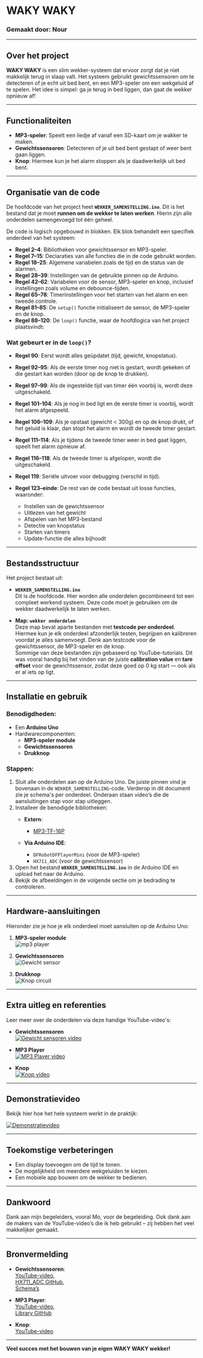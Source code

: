 # WAKY WAKY

### Gemaakt door: Nour

---

## Over het project
**WAKY WAKY** is een slim wekker-systeem dat ervoor zorgt dat je niet makkelijk terug in slaap valt. Het systeem gebruikt gewichtssensoren om te detecteren of je echt uit bed bent, en een MP3-speler om een wekgeluid af te spelen. Het idee is simpel: ga je terug in bed liggen, dan gaat de wekker opnieuw af!

---

## Functionaliteiten
- **MP3-speler**: Speelt een liedje af vanaf een SD-kaart om je wakker te maken.  
- **Gewichtssensoren**: Detecteren of je uit bed bent gestapt of weer bent gaan liggen.  
- **Knop**: Hiermee kun je het alarm stoppen als je daadwerkelijk uit bed bent.  

---

## Organisatie van de code

De hoofdcode van het project heet **`WEKKER_SAMENSTELLING.ino`**. Dit is het bestand dat je moet **runnen om de wekker te laten werken**. Hierin zijn alle onderdelen samengevoegd tot één geheel.

De code is logisch opgebouwd in blokken. Elk blok behandelt een specifiek onderdeel van het systeem:

- **Regel 2–4**: Bibliotheken voor gewichtssensor en MP3-speler.  
- **Regel 7–15**: Declaraties van alle functies die in de code gebruikt worden.  
- **Regel 18–25**: Algemene variabelen zoals de tijd en de status van de alarmen.  
- **Regel 28–39**: Instellingen van de gebruikte pinnen op de Arduino.  
- **Regel 42–62**: Variabelen voor de sensor, MP3-speler en knop, inclusief instellingen zoals volume en debounce-tijden.  
- **Regel 65–78**: Timerinstellingen voor het starten van het alarm en een tweede controle.  
- **Regel 81–85**: De `setup()` functie initialiseert de sensor, de MP3-speler en de knop.  
- **Regel 88–120**: De `loop()` functie, waar de hoofdlogica van het project plaatsvindt:

### Wat gebeurt er in de `loop()`?  
- **Regel 90**: Eerst wordt alles geüpdatet (tijd, gewicht, knopstatus).  
- **Regel 92–95**: Als de eerste timer nog niet is gestart, wordt gekeken of die gestart kan worden (door op de knop te drukken).  
- **Regel 97–99**: Als de ingestelde tijd van timer één voorbij is, wordt deze uitgeschakeld.  
- **Regel 101–104**: Als je nog in bed ligt en de eerste timer is voorbij, wordt het alarm afgespeeld.  
- **Regel 106–109**: Als je opstaat (gewicht < 300g) en op de knop drukt, of het geluid is klaar, dan stopt het alarm en wordt de tweede timer gestart.  
- **Regel 111–114**: Als je tijdens de tweede timer weer in bed gaat liggen, speelt het alarm opnieuw af.  
- **Regel 116–118**: Als de tweede timer is afgelopen, wordt die uitgeschakeld.  
- **Regel 119**: Seriële uitvoer voor debugging (verschil in tijd).

- **Regel 123–einde**: De rest van de code bestaat uit losse functies, waaronder:
  - Instellen van de gewichtssensor
  - Uitlezen van het gewicht
  - Afspelen van het MP3-bestand
  - Detectie van knopstatus
  - Starten van timers
  - Update-functie die alles bijhoudt

---

## Bestandsstructuur

Het project bestaat uit:

- **`WEKKER_SAMENSTELLING.ino`**  
  Dit is de hoofdcode. Hier worden alle onderdelen gecombineerd tot een compleet werkend systeem. Deze code moet je gebruiken om de wekker daadwerkelijk te laten werken.

- **Map: `wekker onderdelen`**  
  Deze map bevat aparte bestanden met **testcode per onderdeel**. Hiermee kun je elk onderdeel afzonderlijk testen, begrijpen en kalibreren voordat je alles samenvoegt. Denk aan testcode voor de gewichtssensor, de MP3-speler en de knop.  
  Sommige van deze bestanden zijn gebaseerd op YouTube-tutorials. Dit was vooral handig bij het vinden van de juiste **calibration value** en **tare offset** voor de gewichtssensor, zodat deze goed op 0 kg start — ook als er al iets op ligt.

---

## Installatie en gebruik

### Benodigdheden:
- Een **Arduino Uno**
- Hardwarecomponenten:
  - **MP3-speler module**
  - **Gewichtssensoren**
  - **Drukknop**

### Stappen:
1. Sluit alle onderdelen aan op de Arduino Uno. De juiste pinnen vind je bovenaan in de `WEKKER_SAMENSTELLING`-code. Verderop in dit document zie je schema's per onderdeel. Onderaan staan video’s die de aansluitingen stap voor stap uitleggen.
2. Installeer de benodigde bibliotheken:
   - **Extern**: 
     - [MP3-TF-16P](https://dev.azure.com/overlording/The%20Last%20Outpost%20Workshop/_git/MP3-TF-16P)

   - **Via Arduino IDE**:
     - `DFRobotDFPlayerMini` (voor de MP3-speler)
     - `HX711_ADC` (voor de gewichtssensor)
3. Open het bestand **`WEKKER_SAMENSTELLING.ino`** in de Arduino IDE en upload het naar de Arduino.
4. Bekijk de afbeeldingen in de volgende sectie om je bedrading te controleren.

---

## Hardware-aansluitingen

Hieronder zie je hoe je elk onderdeel moet aansluiten op de Arduino Uno:

1. **MP3-speler module**  
   ![mp3 player](mp3player.png)

2. **Gewichtssensoren**  
   ![Gewicht sensor](gewichtsensor.png)
   

3. **Drukknop**  
   ![Knop circuit](circuit_button.png)

---

## Extra uitleg en referenties

Leer meer over de onderdelen via deze handige YouTube-video's:  

- **Gewichtssensoren**  
  [![Gewicht sensoren video](https://img.youtube.com/vi/LIuf2egMioA/0.jpg)](https://youtu.be/LIuf2egMioA?si=A7XPyC9-2faqjMKG)

- **MP3 Player**  
  [![MP3 Player video](https://img.youtube.com/vi/PBdqgHj_AkU/0.jpg)](https://youtu.be/PBdqgHj_AkU?si=pbIv38PhXdfLJ4m9)

- **Knop**  
  [![Knop video](https://img.youtube.com/vi/VPGRqML_v0w/0.jpg)](https://youtu.be/VPGRqML_v0w?si=hWb6luXIO06AUFNs)

---

## Demonstratievideo

Bekijk hier hoe het hele systeem werkt in de praktijk:

[![Demonstratievideo](https://img.youtube.com/vi/mI2D8F5TRIw/0.jpg)](https://youtu.be/mI2D8F5TRIw)

---

## Toekomstige verbeteringen

- Een display toevoegen om de tijd te tonen.  
- De mogelijkheid om meerdere wekgeluiden te kiezen.  
- Een mobiele app bouwen om de wekker te bedienen.

---

## Dankwoord

Dank aan mijn begeleiders, vooral Mo, voor de begeleiding. Ook dank aan de makers van de YouTube-video’s die ik heb gebruikt – zij hebben het veel makkelijker gemaakt.

---

## Bronvermelding

- **Gewichtssensoren**:  
  [YouTube-video](https://youtu.be/LIuf2egMioA?si=A7XPyC9-2faqjMKG),  
  [HX711_ADC GitHub](https://github.com/olkal/HX711_ADC),  
  [Schema’s](https://circuitjournal.com/50kg-load-cells-with-HX711)

- **MP3 Player**:  
  [YouTube-video](https://youtu.be/PBdqgHj_AkU?si=pbIv38PhXdfLJ4m9),  
  [Library GitHub](https://dev.azure.com/overlording/The%20Last%20Outpost%20Workshop/_git/MP3-TF-16P)

- **Knop**:  
  [YouTube-video](https://youtu.be/VPGRqML_v0w?si=hWb6luXIO06AUFNs)

---

**Veel succes met het bouwen van je eigen WAKY WAKY wekker!**
